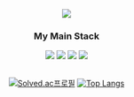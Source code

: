 <div align="center">
<img src="https://capsule-render.vercel.app/api?type=waving&color=auto&height=200&section=header&text=풀%20스택%20개발자가%20되고%20싶은%20프론트개발자&fontSize=40" />
 
 
### My Main Stack 
 <img src="https://img.shields.io/badge/React-lightblue?style=flat&logo=React&logoColor=white"/>
 <img src="https://img.shields.io/badge/TypeScript-blue?style=flat&logo=TypeScript&logoColor=white"/>
 <img src="https://img.shields.io/badge/NodeJs-darkgreen?style=flat&logo=node.js&logoColor=white"/>
 <img src="https://img.shields.io/badge/MongoDB-lightgreen?style=flat&logo=MongoDB&logoColor=white"/>
 
 ## 
 
[![Solved.ac프로필](http://mazassumnida.wtf/api/v2/generate_badge?boj=dbswhdgur2843)](https://solved.ac/dbswhdgur2843) 
[![Top Langs](https://github-readme-stats.vercel.app/api/top-langs/?username=YJH2848)](https://github.com/YJH2848/github-readme-stats)
</div>
